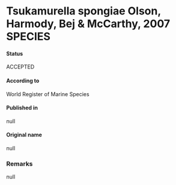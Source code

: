 # Tsukamurella spongiae Olson, Harmody, Bej & McCarthy, 2007 SPECIES

#### Status
ACCEPTED

#### According to
World Register of Marine Species

#### Published in
null

#### Original name
null

### Remarks
null